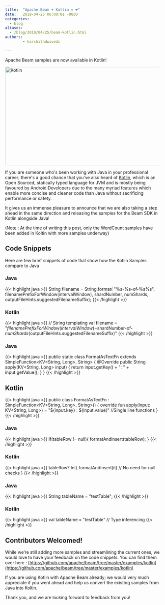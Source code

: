 ```yaml
---
title:  "Apache Beam + Kotlin = ❤️"
date:   2019-04-25 00:00:01 -0800
categories:
  - blog
aliases:
  - /blog/2019/04/25/beam-kotlin.html
authors:
        - harshithdwivedi

---
```

<!--
Licensed under the Apache License, Version 2.0 (the "License");
you may not use this file except in compliance with the License.
You may obtain a copy of the License at

http://www.apache.org/licenses/LICENSE-2.0

Unless required by applicable law or agreed to in writing, software
distributed under the License is distributed on an "AS IS" BASIS,
WITHOUT WARRANTIES OR CONDITIONS OF ANY KIND, either express or implied.
See the License for the specific language governing permissions and
limitations under the License.
-->


Apache Beam samples are now available in Kotlin!

<!--more-->

<img src="/images/blog/kotlin.png" alt="Kotlin" height="320" width="800" >

If you are someone who's been working with Java in your professional career; there's a good chance that you've also heard of [Kotlin](https://kotlinlang.org/), which is an Open Sourced, statically typed language for JVM and is mostly being favoured by Android Developers due to the many myriad features which enable more concise and cleaner code than Java without sacrificing performance or safety.

It gives us an immense pleasure to announce that we are also taking a step ahead in the same direction and releasing the samples for the Beam SDK in Kotlin alongside Java!

 (Note : At the time of writing this post, only the WordCount samples have been added in Koltin with more samples underway)


## Code Snippets
Here are few brief snippets of code that show how the Kotlin Samples compare to Java

### Java

{{< highlight java >}}
 String filename = String.format(
                    "%s-%s-of-%s%s",
                    filenamePrefixForWindow(intervalWindow),
                    shardNumber,
                    numShards,
                    outputFileHints.suggestedFilenameSuffix);
{{< /highlight >}}

### Kotlin

{{< highlight java >}}
 // String templating
 val filename = "$filenamePrefixForWindow(intervalWindow)-$shardNumber-of-$numShards${outputFileHints.suggestedFilenameSuffix)"
{{< /highlight >}}

### Java

{{< highlight java >}}
public static class FormatAsTextFn extends SimpleFunction<KV<String, Long>, String> {
    @Override
    public String apply(KV<String, Long> input) {
        return input.getKey() + ": " + input.getValue();
    }
}
{{< /highlight >}}

## Kotlin

{{< highlight java >}}
public class FormatAsTextFn : SimpleFunction<KV<String, Long>, String>() {
    override fun apply(input: KV<String, Long>) = "${input.key} : ${input.value}"  //Single line functions
}
{{< /highlight >}}

### Java

{{< highlight java >}}
if(tableRow != null){
    formatAndInsert(tableRow);
}
{{< /highlight >}}

### Kotlin

{{< highlight java >}}
tableRow?.let{
    formatAndInsert(it)  // No need for null checks
}
{{< /highlight >}}

### Java

{{< highlight java >}}
String tableName = "testTable";
{{< /highlight >}}

### Kotlin

{{< highlight java >}}
val tableName = "testTable"  // Type inferencing
{{< /highlight >}}

## Contributors Welcomed!

While we're still adding more samples and streamlining the current ones, we would love to have your feedback on the code snippets.
You can find them over here : [https://github.com/apache/beam/tree/master/examples/kotlin](https://github.com/apache/beam/tree/master/examples/kotlin)

If you are using Kotlin with Apache Beam already; we would very much appreciate if you went ahead and help us convert the existing samples from Java into Koltin.

Thank you, and we are looking forward to feedback from you!
